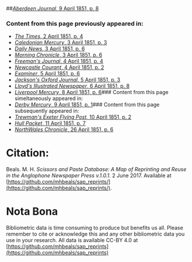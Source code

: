 ##[*Aberdeen Journal*, 9 April 1851, p. 8](https://mhbeals.github.io/sap_html/Aberdeen-Journal/Aberdeen-Journal-9-April-1851-p-8)

### Content from this page previously appeared in:
+ [*The Times*, 2 April 1851, p. 4](https://mhbeals.github.io/sap_html/The-Times/The-Times-2-April-1851-p-4)
+ [*Caledonian Mercury*, 3 April 1851, p. 3](https://mhbeals.github.io/sap_html/Caledonian-Mercury/Caledonian-Mercury-3-April-1851-p-3)
+ [*Daily News*, 3 April 1851, p. 6](https://mhbeals.github.io/sap_html/Daily-News/Daily-News-3-April-1851-p-6)
+ [*Morning Chronicle*, 3 April 1851, p. 6](https://mhbeals.github.io/sap_html/Morning-Chronicle/Morning-Chronicle-3-April-1851-p-6)
+ [*Freeman's Journal*, 4 April 1851, p. 4](https://mhbeals.github.io/sap_html/Freeman's-Journal/Freeman's-Journal-4-April-1851-p-4)
+ [*Newcastle Courant*, 4 April 1851, p. 2](https://mhbeals.github.io/sap_html/Newcastle-Courant/Newcastle-Courant-4-April-1851-p-2)
+ [*Examiner*, 5 April 1851, p. 6](https://mhbeals.github.io/sap_html/Examiner/Examiner-5-April-1851-p-6)
+ [*Jackson's Oxford Journal*, 5 April 1851, p. 3](https://mhbeals.github.io/sap_html/Jackson's-Oxford-Journal/Jackson's-Oxford-Journal-5-April-1851-p-3)
+ [*Lloyd's Illustrated Newspaper*, 6 April 1851, p. 8](https://mhbeals.github.io/sap_html/Lloyd's-Illustrated-Newspaper/Lloyd's-Illustrated-Newspaper-6-April-1851-p-8)
+ [*Liverpool Mercury*, 8 April 1851, p. 6](https://mhbeals.github.io/sap_html/Liverpool-Mercury/Liverpool-Mercury-8-April-1851-p-6)### Content from this page simeltaneously appeared in:
+ [*Derby Mercury*, 9 April 1851, p. 1](https://mhbeals.github.io/sap_html/Derby-Mercury/Derby-Mercury-9-April-1851-p-1)### Content from this page subsequently appeared in:
+ [*Trewman's Exeter Flying Post*, 10 April 1851, p. 2](https://mhbeals.github.io/sap_html/Trewman's-Exeter-Flying-Post/Trewman's-Exeter-Flying-Post-10-April-1851-p-2)
+ [*Hull Packet*, 11 April 1851, p. 7](https://mhbeals.github.io/sap_html/Hull-Packet/Hull-Packet-11-April-1851-p-7)
+ [*NorthWales Chronicle*, 26 April 1851, p. 6](https://mhbeals.github.io/sap_html/NorthWales-Chronicle/NorthWales-Chronicle-26-April-1851-p-6)
                    
# Citation: 

Beals. M. H. *Scissors and Paste Database: A Map of Reprinting and Reuse in the Anglophone Newspaper Press v.1.0.1.* 2 June 2017. Available at [https://github.com/mhbeals/sap_reprints/](https://github.com/mhbeals/sap_reprints/). 
                    
# Nota Bona

Bibliometric data is time consuming to produce but benefits us all. Please remember to cite or acknowledge this and any other bibliometric data you use in your research. All data is available CC-BY 4.0 at [https://github.com/mhbeals/sap_reprints](https://github.com/mhbeals/sap_reprints)